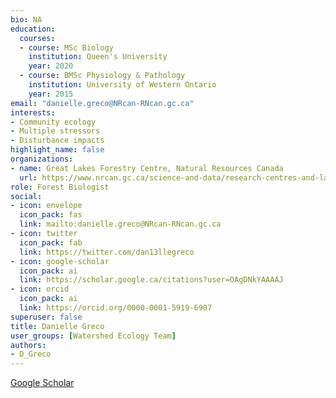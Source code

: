 ```yaml
--- 
bio: NA
education:
  courses:
  - course: MSc Biology
    institution: Queen's University
    year: 2020
  - course: BMSc Physiology & Pathology
    institution: University of Western Ontario
    year: 2015
email: "danielle.greco@NRcan-RNcan.gc.ca"
interests:
- Community ecology
- Multiple stressors
- Disturbance impacts
highlight_name: false
organizations:
- name: Great Lakes Forestry Centre, Natural Resources Canada
  url: https://www.nrcan.gc.ca/science-and-data/research-centres-and-labs/forestry-research-centres/great-lakes-forestry-centre/13459
role: Forest Biologist
social:
- icon: envelope
  icon_pack: fas
  link: mailto:danielle.greco@NRcan-RNcan.gc.ca
- icon: twitter
  icon_pack: fab
  link: https://twitter.com/dan13llegreco
- icon: google-scholar
  icon_pack: ai
  link: https://scholar.google.ca/citations?user=OAgDNkYAAAAJ
- icon: orcid
  icon_pack: ai
  link: https://orcid.org/0000-0001-5919-6907
superuser: false
title: Danielle Greco
user_groups: [Watershed Ecology Team]
authors:
- D_Greco
---
```








[Google Scholar](https://scholar.google.ca/citations?user=OAgDNkYAAAAJ)
